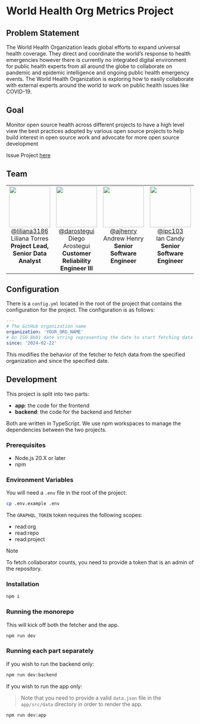 # World Health Org Metrics Project

## Problem Statement

The World Health Organization leads global efforts to expand universal health coverage. They direct and coordinate the world’s response to health emergencies however there is currently no integrated digital environment for public health experts from all around the globe to collaborate on pandemic and epidemic intelligence and ongoing public health emergency events. The World Health Organization is exploring how to easily collaborate with external experts around the world to work on public health issues like COVID-19.

## Goal

Monitor open source health across different projects to have a high level view the best practices adopted by various open source projects to help build interest in open source work and advocate for more open source development

Issue Project [here](https://github.com/github/SI-skills-based-volunteering/issues/147#issuecomment-1472370039)

## Team

<table>
  <tr valign="top">
  <td align=center>
    <img src="https://avatars.githubusercontent.com/u/12959012?v=4" width="110" height="110"><br/>
      <a href="https://github.com/liliana3186">@liliana3186</a><br/>
     Liliana Torres<br/>
      <b>Project Lead, Senior Data Analyst </b>
    </td>
    <td align=center>
    <img src="https://avatars.githubusercontent.com/u/61184284?v=4" width="110" height="110"><br/>
      <a href="https://github.com/darostegui">@darostegui</a><br/>
      Diego Arostegui<br/>
      <b>Customer Reliability Engineer III</b>
    </td>
    <td align=center>
    <img src="https://avatars.githubusercontent.com/u/24923406?v=4" width="110" height="110"><br/>
      <a href="https://github.com/ajhenry">@ajhenry</a><br/>
      Andrew Henry<br/>
      <b>Senior Software Engineer </b>
    </td>
    <td align=center>
    <img src="https://github.com/ipc103.png?v=4" width="110" height="110"><br/>
      <a href="https://github.com/ipc103">@ipc103</a><br/>
      Ian Candy<br/>
      <b>Senior Software Engineer</b>
    </td>
    <td align=center>
    <img src="https://github.com/lehcar.png?v=4" width="110" height="110"><br/>
      <a href="https://github.com/lehcar">@lehcar</a><br/>
      Rachel Stanik<br/>
      <b>Software Engineer III</b>
    </td>
   </tr>
</table>

## Configuration

There is a `config.yml` located in the root of the project that contains the configuration for the project. The configuration is as follows:

```yaml
---
# The GitHub organization name
organization: 'YOUR_ORG_NAME'
# An ISO 8601 date string representing the date to start fetching data from
since: '2024-02-22'
```

This modifies the behavior of the fetcher to fetch data from the specified organization and since the specified date.

## Development

This project is split into two parts:

- **app**: the code for the frontend
- **backend**: the code for the backend and fetcher

Both are written in TypeScript. We use npm workspaces to manage the dependencies between the two projects.

### Prerequisites

- Node.js 20.X or later
- npm

### Environment Variables

You will need a `.env` file in the root of the project:

```sh
cp .env.example .env
```

The `GRAPHQL_TOKEN` token requires the following scopes:

- read:org
- read:repo
- read:project

> [!NOTE]
> To fetch collaborator counts, you need to provide a token that is an admin of the repository.

### Installation

```sh
npm i
```

### Running the monorepo

This will kick off both the fetcher and the app.

```sh
npm run dev
```

### Running each part separately

If you wish to run the backend only:

```sh
npm run dev:backend
```

If you wish to run the app only:

> Note that you need to provide a valid `data.json` file in the `app/src/data` directory in order to render the app.

```sh
npm run dev:app
```
